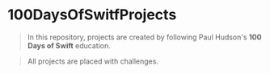 # 100DaysOfSwitfProjects

> In this repository, projects are created by following Paul Hudson's **100 Days of Swift** education.

> All projects are placed with challenges.
